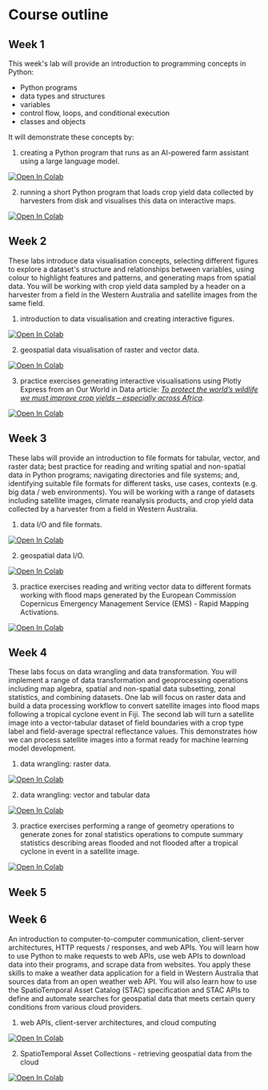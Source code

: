 # Course outline

## Week 1

This week's lab will provide an introduction to programming concepts in Python:

* Python programs
* data types and structures
* variables
* control flow, loops, and conditional execution
* classes and objects

It will demonstrate these concepts by:

1) creating a Python program that runs as an AI-powered farm assistant using a large language model.

<a href="https://colab.research.google.com/github/geog3300-agri3003/coursebook/blob/main/docs/notebooks/week-1_1.ipynb" target="_blank">
  <img src="https://colab.research.google.com/assets/colab-badge.svg" alt="Open In Colab"/>
</a>

2) running a short Python program that loads crop yield data collected by harvesters from disk and visualises this data on interactive maps.

<a href="https://colab.research.google.com/github/geog3300-agri3003/coursebook/blob/main/docs/notebooks/week-1_2.ipynb" target="_blank">
  <img src="https://colab.research.google.com/assets/colab-badge.svg" alt="Open In Colab"/>
</a>

## Week 2

These labs introduce data visualisation concepts, selecting different figures to explore a dataset's structure and relationships between variables, using colour to highlight features and patterns, and generating maps from spatial data. You will be working with crop yield data sampled by a header on a harvester from a field in the Western Australia and satellite images from the same field. 

1) introduction to data visualisation and creating interactive figures.

<a href="https://colab.research.google.com/github/geog3300-agri3003/coursebook/blob/main/docs/notebooks/week-2_1.ipynb" target="_blank">
  <img src="https://colab.research.google.com/assets/colab-badge.svg" alt="Open In Colab"/>
</a>

2) geospatial data visualisation of raster and vector data.

<a href="https://colab.research.google.com/github/geog3300-agri3003/coursebook/blob/main/docs/notebooks/week-2_2.ipynb" target="_blank">
  <img src="https://colab.research.google.com/assets/colab-badge.svg" alt="Open In Colab"/>
</a>

3) practice exercises generating interactive visualisations using Plotly Express from an Our World in Data article: <a href="https://ourworldindata.org/yields-habitat-loss" target="_blank">*To protect the world’s wildlife we must improve crop yields – especially across Africa*</a>. 

<a href="https://colab.research.google.com/github/geog3300-agri3003/coursebook/blob/main/docs/notebooks/week-2_practice.ipynb" target="_blank">
  <img src="https://colab.research.google.com/assets/colab-badge.svg" alt="Open In Colab"/>
</a>

## Week 3 

These labs will provide an introduction to file formats for tabular, vector, and raster data; best practice for reading and writing spatial and non-spatial data in Python programs; navigating directories and file systems; and, identifying suitable file formats for different tasks, use cases, contexts (e.g. big data / web environments). You will be working with a range of datasets including satellite images, climate reanalysis products, and crop yield data collected by a harvester from a field in Western Australia.

1) data I/O and file formats.

<a href="https://colab.research.google.com/github/geog3300-agri3003/coursebook/blob/main/docs/notebooks/week-3_1.ipynb" target="_blank">
  <img src="https://colab.research.google.com/assets/colab-badge.svg" alt="Open In Colab"/>
</a>

2) geospatial data I/O.

<a href="https://colab.research.google.com/github/geog3300-agri3003/coursebook/blob/main/docs/notebooks/week-3_2.ipynb" target="_blank">
  <img src="https://colab.research.google.com/assets/colab-badge.svg" alt="Open In Colab"/>
</a>

3) practice exercises reading and writing vector data to different formats working with flood maps generated by the European Commission Copernicus Emergency Management Service (EMS) - Rapid Mapping Activations.

<a href="https://colab.research.google.com/github/geog3300-agri3003/coursebook/blob/main/docs/notebooks/week-3_practice.ipynb" target="_blank">
  <img src="https://colab.research.google.com/assets/colab-badge.svg" alt="Open In Colab"/>
</a>

## Week 4

These labs focus on data wrangling and data transformation. You will implement a range of data transformation and geoprocessing operations including map algebra, spatial and non-spatial data subsetting, zonal statistics, and combining datasets. One lab will focus on raster data and build a data processing workflow to convert satellite images into flood maps following a tropical cyclone event in Fiji. The second lab will turn a satellite image into a vector-tabular dataset of field boundaries with a crop type label and field-average spectral reflectance values. This demonstrates how we can process satellite images into a format ready for machine learning model development. 

1) data wrangling: raster data.

<a href="https://colab.research.google.com/github/geog3300-agri3003/coursebook/blob/main/docs/notebooks/week-4_1.ipynb" target="_blank">
  <img src="https://colab.research.google.com/assets/colab-badge.svg" alt="Open In Colab"/>
</a>

2) data wrangling: vector and tabular data

<a href="https://colab.research.google.com/github/geog3300-agri3003/coursebook/blob/main/docs/notebooks/week-4_2.ipynb" target="_blank">
  <img src="https://colab.research.google.com/assets/colab-badge.svg" alt="Open In Colab"/>
</a>

3) practice exercises performing a range of geometry operations to generate zones for zonal statistics operations to compute summary statistics describing areas flooded and not flooded after a tropical cyclone in event in a satellite image. 

<a href="https://colab.research.google.com/github/geog3300-agri3003/coursebook/blob/main/docs/notebooks/week-4_practice.ipynb" target="_blank">
  <img src="https://colab.research.google.com/assets/colab-badge.svg" alt="Open In Colab"/>
</a>

## Week 5

## Week 6

An introduction to computer-to-computer communication, client-server architectures, HTTP requests / responses, and web APIs. You will learn how to use Python to make requests to web APIs, use web APIs to download data into their programs, and scrape data from websites. You apply these skills to make a weather data application for a field in Western Australia that sources data from an open weather web API. You will also learn how to use the SpatioTemporal Asset Catalog (STAC) specification and STAC APIs to define and automate searches for geospatial data that meets certain query conditions from various cloud providers.

1) web APIs, client-server architectures, and cloud computing

<a href="https://colab.research.google.com/github/geog3300-agri3003/coursebook/blob/main/docs/notebooks/week-6_1.ipynb" target="_blank" rel="noopener"> <img src="https://colab.research.google.com/assets/colab-badge.svg" alt="Open In Colab" /> </a>

2) SpatioTemporal Asset Collections - retrieving geospatial data from the cloud

<a href="https://colab.research.google.com/github/geog3300-agri3003/coursebook/blob/main/docs/notebooks/week-6_2.ipynb" target="_blank" rel="noopener"> <img src="https://colab.research.google.com/assets/colab-badge.svg" alt="Open In Colab" /> </a>